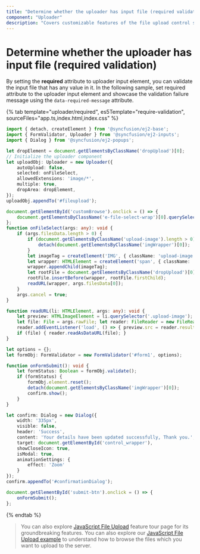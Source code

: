```yaml
---
title: "Determine whether the uploader has input file (required validation)"
component: "Uploader"
description: "Covers customizable features of the file upload control such as a preview image, invisible upload, progress bar, sort the file list and more."
---
```


# Determine whether the uploader has input file (required validation)

By setting the **required** attribute to uploader input element, you can validate the input file that has any value in it.
In the following sample, set required attribute to the uploader input element and showcase the validation
failure message using the `data-required-message` attribute.

{% tab template="uploader/required", es5Template="require-validation", sourceFiles="app.ts,index.html,index.css" %}

```typescript
import { detach, createElement } from '@syncfusion/ej2-base';
import { FormValidator, Uploader } from '@syncfusion/ej2-inputs';
import { Dialog } from '@syncfusion/ej2-popups';

let dropElement = document.getElementsByClassName('dropUpload')[0];
// Initialize the uploader component
let uploadObj: Uploader = new Uploader({
    autoUpload: false,
    selected: onFileSelect,
    allowedExtensions: 'image/*',
    multiple: true,
    dropArea: dropElement,
});
uploadObj.appendTo('#fileupload');

document.getElementById('customBrowse').onclick = () => {
    document.getElementsByClassName('e-file-select-wrap')[0].querySelector('button').click();
};
function onFileSelect(args: any): void {
    if (args.filesData.length > 0) {
        if (document.getElementsByClassName('upload-image').length > 0) {
            detach(document.getElementsByClassName('imgWrapper')[0]);
        }
        let imageTag = createElement('IMG', { className: 'upload-image', attrs: { 'alt': 'Image' } });
        let wrapper: HTMLElement = createElement('span', { className: 'imgWrapper' }) as HTMLElement;
        wrapper.appendChild(imageTag);
        let rootFile = document.getElementsByClassName('dropUpload')[0];
        rootFile.insertBefore(wrapper, rootFile.firstChild);
        readURL(wrapper, args.filesData[0]);
    }
    args.cancel = true;
}

function readURL(li: HTMLElement, args: any): void {
    let preview: HTMLImageElement = li.querySelector('.upload-image');
    let file: File = args.rawFile; let reader: FileReader = new FileReader();
    reader.addEventListener('load', () => { preview.src = reader.result; }, false);
    if (file) { reader.readAsDataURL(file); }
}

let options = {};
let formObj: FormValidator = new FormValidator('#form1', options);

function onFormSubmit(): void {
    let formStatus: Boolean = formObj.validate();
    if (formStatus) {
        formObj.element.reset();
        detach(document.getElementsByClassName('imgWrapper')[0]);
        confirm.show();
    }
}

let confirm: Dialog = new Dialog({
    width: '335px',
    visible: false,
    header: 'Success',
    content: 'Your details have been updated successfully, Thank you.',
    target: document.getElementById('control_wrapper'),
    showCloseIcon: true,
    isModal: true,
    animationSettings: {
        effect: 'Zoom'
    }
});
confirm.appendTo('#confirmationDialog');

document.getElementById('submit-btn').onclick = () => {
    onFormSubmit();
};
```

{% endtab %}

> You can also explore [JavaScript File Upload](https://www.syncfusion.com/javascript-ui-controls/js-file-upload) feature tour page for its groundbreaking features. You can also explore our [JavaScript File Upload example](https://ej2.syncfusion.com/demos/#/material/uploader/default.html) to understand how to browse the files which you want to upload to the server.